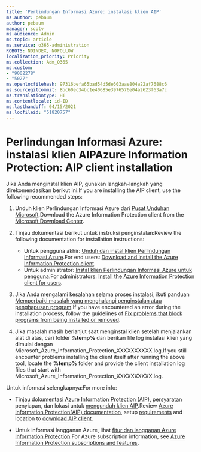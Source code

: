 ```yaml
---
title: 'Perlindungan Informasi Azure: instalasi klien AIP'
ms.author: pebaum
author: pebaum
manager: scotv
ms.audience: Admin
ms.topic: article
ms.service: o365-administration
ROBOTS: NOINDEX, NOFOLLOW
localization_priority: Priority
ms.collection: Adm_O365
ms.custom:
- "9002278"
- "5027"
ms.openlocfilehash: 97316befa65bad54d5de603aae804a22af7688c6
ms.sourcegitcommit: 8bc60ec34bc1e40685e3976576e04a2623f63a7c
ms.translationtype: HT
ms.contentlocale: id-ID
ms.lasthandoff: 04/15/2021
ms.locfileid: "51820757"
---
```

# <a name="azure-information-protection-aip-client-installation"></a><span data-ttu-id="09af5-102">Perlindungan Informasi Azure: instalasi klien AIP</span><span class="sxs-lookup"><span data-stu-id="09af5-102">Azure Information Protection: AIP client installation</span></span>

<span data-ttu-id="09af5-103">Jika Anda menginstal klien AIP, gunakan langkah-langkah yang direkomendasikan berikut ini:</span><span class="sxs-lookup"><span data-stu-id="09af5-103">If you are installing the AIP client, use the following recommended steps:</span></span>

1. <span data-ttu-id="09af5-104">Unduh klien Perlindungan Informasi Azure dari [Pusat Unduhan Microsoft](https://www.microsoft.com/download/details.aspx?id=53018).</span><span class="sxs-lookup"><span data-stu-id="09af5-104">Download the Azure Information Protection client from the [Microsoft Download Center](https://www.microsoft.com/download/details.aspx?id=53018).</span></span>

2. <span data-ttu-id="09af5-105">Tinjau dokumentasi berikut untuk instruksi penginstalan:</span><span class="sxs-lookup"><span data-stu-id="09af5-105">Review the following documentation for installation instructions:</span></span>

    - <span data-ttu-id="09af5-106">Untuk pengguna akhir: [Unduh dan instal klien Perlindungan Informasi Azure](https://docs.microsoft.com/azure/information-protection/rms-client/install-client-app).</span><span class="sxs-lookup"><span data-stu-id="09af5-106">For end users: [Download and install the Azure Information Protection client](https://docs.microsoft.com/azure/information-protection/rms-client/install-client-app).</span></span>
    - <span data-ttu-id="09af5-107">Untuk administrator: [Instal klien Perlindungan Informasi Azure untuk pengguna](https://docs.microsoft.com/azure/information-protection/rms-client/client-admin-guide-install).</span><span class="sxs-lookup"><span data-stu-id="09af5-107">For administrators: [Install the Azure Information Protection client for users](https://docs.microsoft.com/azure/information-protection/rms-client/client-admin-guide-install).</span></span>

3. <span data-ttu-id="09af5-108">Jika Anda mengalami kesalahan selama proses instalasi, ikuti panduan [Memperbaiki masalah yang menghalangi penginstalan atau penghapusan program](https://support.microsoft.com/help/17588/windows-fix-problems-that-block-programs-being-installed-or-removed).</span><span class="sxs-lookup"><span data-stu-id="09af5-108">If you have encountered an error during the installation process, follow the guidelines of [Fix problems that block programs from being installed or removed](https://support.microsoft.com/help/17588/windows-fix-problems-that-block-programs-being-installed-or-removed).</span></span>

4. <span data-ttu-id="09af5-109">Jika masalah masih berlanjut saat menginstal klien setelah menjalankan alat di atas, cari folder **%temp%** dan berikan file log instalasi klien yang dimulai dengan Microsoft_Azure_Information_Protection_XXXXXXXXXX.log.</span><span class="sxs-lookup"><span data-stu-id="09af5-109">If you still encounter problems installing the client itself after running the above tool, locate the **%temp%** folder and provide the client installation log files that start with Microsoft_Azure_Information_Protection_XXXXXXXXXX.log.</span></span>

<span data-ttu-id="09af5-110">Untuk informasi selengkapnya:</span><span class="sxs-lookup"><span data-stu-id="09af5-110">For more info:</span></span>

- <span data-ttu-id="09af5-111">Tinjau [dokumentasi Azure Information Protection (AIP)](https://docs.microsoft.com/azure/information-protection/what-is-information-protection), [persyaratan](https://docs.microsoft.com/azure/information-protection/get-started/requirements) penyiapan, dan lokasi untuk [mengunduh klien AIP](https://www.microsoft.com/download/details.aspx?id=53018).</span><span class="sxs-lookup"><span data-stu-id="09af5-111">Review [Azure Information Protection(AIP) documentation](https://docs.microsoft.com/azure/information-protection/what-is-information-protection), setup [requirements](https://docs.microsoft.com/azure/information-protection/get-started/requirements) and location to [download AIP client](https://www.microsoft.com/download/details.aspx?id=53018).</span></span>

- <span data-ttu-id="09af5-112">Untuk informasi langganan Azure, lihat [fitur dan langganan Azure Information Protection](https://azure.microsoft.com/pricing/details/information-protection).</span><span class="sxs-lookup"><span data-stu-id="09af5-112">For Azure subscription information, see [Azure Information Protection subscriptions and features](https://azure.microsoft.com/pricing/details/information-protection).</span></span>
